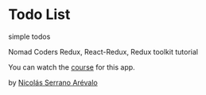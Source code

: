 # Todo List

simple todos

Nomad Coders Redux, React-Redux, Redux toolkit tutorial

You can watch the [course](https://nomadcoders.co/redux-for-beginners) for this app.

by [Nicolás Serrano Arévalo](https://github.com/serranoarevalo)
